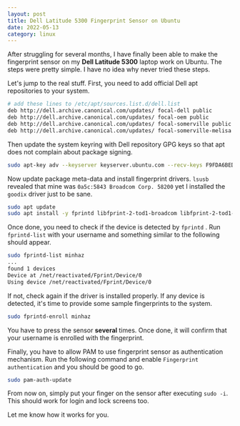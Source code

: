 ```yaml
---
layout: post
title: Dell Latitude 5300 Fingerprint Sensor on Ubuntu
date: 2022-05-13
category: linux
---
```


After struggling for several months, I have finally been able to make the fingerprint sensor on my **Dell Latitude 5300** laptop work on Ubuntu. The steps were pretty simple. I have no idea why never tried these steps.

Let's jump to the real stuff. First, you need to add official Dell apt repositories to your system.

```bash
# add these lines to /etc/apt/sources.list.d/dell.list 
deb http://dell.archive.canonical.com/updates/ focal-dell public
deb http://dell.archive.canonical.com/updates/ focal-oem public
deb http://dell.archive.canonical.com/updates/ focal-somerville public
deb http://dell.archive.canonical.com/updates/ focal-somerville-melisa public
```

Then update the system keyring with Dell repository GPG keys so that apt does not complain about package signing.

```bash
sudo apt-key adv --keyserver keyserver.ubuntu.com --recv-keys F9FDA6BED73CDC22
```

Now update package meta-data and install fingerprint drivers. `lsusb` revealed that mine was `0a5c:5843 Broadcom Corp. 58200` yet I installed the `goodix` driver just to be sane.

```bash
sudo apt update
sudo apt install -y fprintd libfprint-2-tod1-broadcom libfprint-2-tod1-goodix libfprint-2-tod1
```

Once done, you need to check if the device is detected by `fprintd` . Run `fprintd-list` with your username and something similar to the following should appear.

```bash
sudo fprintd-list minhaz
...
found 1 devices
Device at /net/reactivated/Fprint/Device/0
Using device /net/reactivated/Fprint/Device/0
```

If not, check again if the driver is installed properly. If any device is detected, it's time to provide some sample fingerprints to the system.

```bash
sudo fprintd-enroll minhaz
```

You have to press the sensor **several** times. Once done, it will confirm that your username is enrolled with the fingerprint.

Finally, you have to allow PAM to use fingerprint sensor as authentication mechanism. Run the following command and enable `Fingerprint authentication` and you should be good to go.

```bash
sudo pam-auth-update
```

 From now on, simply put your finger on the sensor after executing `sudo -i`. This should work for login and lock screens too.

Let me know how it works for you.
